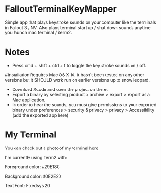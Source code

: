 # FalloutTerminalKeyMapper
Simple app that plays keystroke sounds on your computer like the terminals in Fallout 3 / NV. Also plays terminal start up / shut down sounds anytime you launch mac terminal / iterm2.

# Notes
- Press cmd + shift + ctrl + f to toggle the key stroke sounds on / off.

#Installation
Requires Mac OS X 10. It hasn't been tested on any other versions but it SHOULD work run on earlier versions up to snow leopard.

- Download Xcode and open the project on there.
- Export a binary by selecting product > archive > export > export as a Mac application.
- In order to hear the sounds, you must give permissions to your exported binary under preferences > security & privacy > privacy > Accessibility (add the exported app here)


# My Terminal
You can check out a photo of my terminal
[here](http://i.imgur.com/hzIx86R.png)

I'm currently using iterm2 with:

Foreground color: #29E18C

Background color: #0E2E20

Text Font: Fixedsys 20
